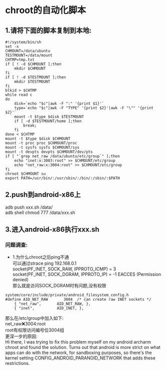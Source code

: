 # chroot的自动化脚本
## 1.请将下面的脚本复制到本地:
```
#!/system/bin/sh
set -x
CHMOUNT=/data/ubuntu
TESTMOUNT=/data/mount
CHTMP=tmp.txt
if [ ! -d $CHMOUNT ];then
	mkdir $CHMOUNT
fi
if [ ! -d $TESTMOUNT ];then
	mkdir $TESTMOUNT
fi
blkid > $CHTMP 
while read c
do
	disk=`echo "$c"|awk -F ":" '{print $1}'`
	type=`echo "$c"|awk -F "TYPE" '{print $2}'|awk -F "\"" '{print $2}'`
	mount -t $type $disk $TESTMOUNT
	if [ -d $TESTMOUNT/home ];then
		break;
	fi
done < $CHTMP
mount -t $type $disk $CHMOUNT
mount -t proc proc $CHMOUNT/proc
mount -t sysfs sysfs $CHMOUNT/sys
mount -t devpts devpts $CHMOUNT/dev/pts
if [ "`grep net_raw /data/ubuntu/etc/group`" ];then
	echo "inet:x:3003:root" >> $CHMOUNT/etc/group
	echo "net_raw:x:3004:root" >> $CHMOUNT/etc/group
fi
chroot $CHMOUNT su
export PATH=/usr/bin/:/usr/sbin/:/bin/:/sbin/:$PATH
```
## 2.push到android-x86上
adb push xxx.sh /data/  
adb shell chmod 777 /data/xxx.sh  
## 3.进入android-x86执行xxx.sh

### 问题调查:
- 1.为什么chroot之后ping不通  
可以通过strace ping 192.168.0.1  
socket(PF_INET, SOCK_RAW, IPPROTO_ICMP) = 3  
socket(PF_INET, SOCK_DGRAM, IPPROTO_IP) = -1 EACCES (Permission denied)  
那么就是访问SOCK_DGRAM时有问题,没有权限  
```
system/core/include/private/android_filesystem_config.h  
#define AID_NET_RAW       3004  /* can create raw INET sockets */  
    { "net_raw",       AID_NET_RAW, },  
    { "inet",          AID_INET, },
```
那么在/etc/group中加入如下:  
net_raw:x:3004:root  
root有权限访问编号位3004组  
更深一步的原因:  
Hi there, I was trying to fix this problem myself on my android archarm chroot and found the solution. 
Turns out that android is more strict on what apps can do with the network, for sandboxing purposes, 
so there's the kernel setting CONFIG_ANDROID_PARANOID_NETWORK that adds these restrictions.
